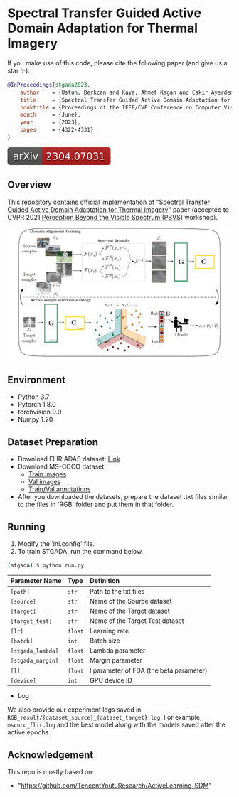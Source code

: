 # Spectral Transfer Guided Active Domain Adaptation for Thermal Imagery


If you make use of this code, please cite the following paper (and give us a star :sparkles:):
```bibtex
@InProceedings{stgada2023,
    author    = {Ustun, Berkcan and Kaya, Ahmet Kagan and Cakir Ayerden, Ezgi and Altinel, Fazil },
    title     = {Spectral Transfer Guided Active Domain Adaptation for Thermal Imagery},
    booktitle = {Proceedings of the IEEE/CVF Conference on Computer Vision and Pattern Recognition (CVPR) Workshops},
    month     = {June},
    year      = {2023},
    pages     = {4322-4331}
}
```

[![arXiv](arxiv_shield.svg)](https://arxiv.org/abs/2304.07031)

## Overview
This repository contains official implementation of "[Spectral Transfer Guided Active Domain Adaptation for Thermal Imagery](https://arxiv.org/abs/2304.07031)" paper (accepted to CVPR 2021 [Perception Beyond the Visible Spectrum (PBVS)](https://pbvs-workshop.github.io/) workshop).

<p align="center">
  <img src="overview.png" width="800">
</p>

## Environment
- Python 3.7
- Pytorch 1.8.0
- torchvision 0.9
- Numpy 1.20


## Dataset Preparation
- Download FLIR ADAS dataset: [Link](https://www.flir.eu/oem/adas/adas-dataset-form/)
- Download MS-COCO dataset: 
  - [Train images](http://images.cocodataset.org/zips/train2017.zip) 
  - [Val images](http://images.cocodataset.org/zips/val2017.zip) 
  - [Train/Val annotations](http://images.cocodataset.org/annotations/annotations_trainval2017.zip)
- After you downloaded the datasets, prepare the dataset .txt files similar to the files in 'RGB' folder and put them in that folder.


## Running
1. Modify the 'ini.config' file.
2. To train STGADA, run the command below.
```bash
(stgada) $ python run.py 
```

| Parameter Name    | Type    | Definition                              |
|:------------------|:--------|:----------------------------------------|
| `[path]`          | `str`   | Path to the txt files                   |
| `[source]`        | `str`   | Name of the Source dataset              |
| `[target]`        | `str`   | Name of the Target dataset              |
| `[target_test]`   | `str`   | Name of the Target Test dataset         |
| `[lr]`            | `float` | Learning rate                           |
| `[batch]`         | `int`   | Batch size                              |
| `[stgada_lambda]` | `float` | Lambda parameter                        |
| `[stgada_margin]` | `float` | Margin parameter                        |
| `[l]`             | `float` | l parameter of FDA (the beta parameter) |
| `[device]`        | `int`   | GPU device ID                           |
- Log

We also provide our experiment logs saved in `RGB_result/{dataset_source}_{dataset_target}.log`. For example, `mscoco_flir.log`
and the best model along with the models saved after the active epochs.

## Acknowledgement
This repo is mostly based on:
- "https://github.com/TencentYoutuResearch/ActiveLearning-SDM"
